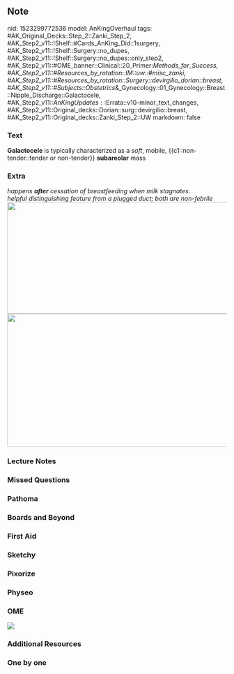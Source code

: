 ## Note
nid: 1523299772536
model: AnKingOverhaul
tags: #AK_Original_Decks::Step_2::Zanki_Step_2, #AK_Step2_v11::!Shelf::#Cards_AnKing_Did::1surgery, #AK_Step2_v11::!Shelf::Surgery::no_dupes, #AK_Step2_v11::!Shelf::Surgery::no_dupes::only_step2, #AK_Step2_v11::#OME_banner::Clinical::20_Primer:_Methods_for_Success, #AK_Step2_v11::#Resources_by_rotation::IM::uw::#misc_zanki, #AK_Step2_v11::#Resources_by_rotation::Surgery::devirgilio_dorian::breast, #AK_Step2_v11::#Subjects::Obstetrics_&_Gynecology::01_Gynecology::Breast::Nipple_Discharge::Galactocele, #AK_Step2_v11::$AnKingUpdates::$Errata::v10-minor_text_changes, #AK_Step2_v11::Original_decks::Dorian::surg::devirgilio::breast, #AK_Step2_v11::Original_decks::Zanki_Step_2::UW
markdown: false

### Text
<b>Galactocele</b> is typically characterized as a <i>soft</i>,
mobile, {{c1::non-tender::tender or non-tender}} <b>subareolar</b>
mass

### Extra
<div>
  <i>happens <b>after</b> cessation of breastfeeding when milk
  stagnates.</i>
</div><i>helpful distinguishing feature from a plugged duct; both
are non-febrile</i>
<div>
  <i><img src="hmm%20(2)_1606536512074.png" class="" style=
  "height: 256px; width: 511px;"></i>
</div>
<div>
  <i><img class="" src="paste-277046865428483.jpg" style=
  "height: 305px; width: 511px;"></i>
</div>

### Lecture Notes


### Missed Questions


### Pathoma


### Boards and Beyond


### First Aid


### Sketchy


### Pixorize


### Physeo


### OME
<div class="ome-widget">
  <a href="https://onlinemeded.org/spa/surgery?ref=anki"><img src=
  "_OME_AnkiFlashcards_Topic_5.png"></a>
</div>

### Additional Resources


### One by one

